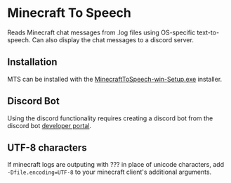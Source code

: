 ﻿# Minecraft To Speech

Reads Minecraft chat messages from .log files using OS-specific text-to-speech.
Can also display the chat messages to a discord server.

## Installation

MTS can be installed with the [MinecraftToSpeech-win-Setup.exe](https://github.com/JacobMalin/Minecraft-To-Speech/releases/latest/download/MinecraftToSpeech-win-Setup.exe) installer.

## Discord Bot

Using the discord functionality requires creating a discord bot from the discord bot [developer portal](https://discord.com/developers/applications).

## UTF-8 characters

If minecraft logs are outputing with ??? in place of unicode characters, add `-Dfile.encoding=UTF-8` to your minecraft client's additional arguments.
